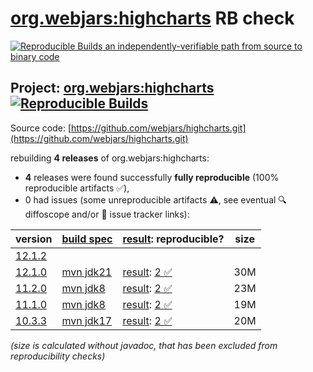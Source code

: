 [org.webjars:highcharts](https://central.sonatype.com/artifact/org.webjars/highcharts/versions) RB check
=======

[![Reproducible Builds](https://reproducible-builds.org/images/logos/rb.svg) an independently-verifiable path from source to binary code](https://reproducible-builds.org/)

## Project: [org.webjars:highcharts](https://central.sonatype.com/artifact/org.webjars/highcharts/versions) [![Reproducible Builds](https://img.shields.io/endpoint?url=https://raw.githubusercontent.com/jvm-repo-rebuild/reproducible-central/master/content/org/webjars/highcharts/badge.json)](https://github.com/jvm-repo-rebuild/reproducible-central/blob/master/content/org/webjars/highcharts/README.md)

Source code: [https://github.com/webjars/highcharts.git](https://github.com/webjars/highcharts.git)

rebuilding **4 releases** of org.webjars:highcharts:
- **4** releases were found successfully **fully reproducible** (100% reproducible artifacts :white_check_mark:),
- 0 had issues (some unreproducible artifacts :warning:, see eventual :mag: diffoscope and/or :memo: issue tracker links):

| version | [build spec](/BUILDSPEC.md) | [result](https://reproducible-builds.org/docs/jvm/): reproducible? | size |
| -- | --------- | ------ | -- |
| [12.1.2](https://central.sonatype.com/artifact/org.webjars/highcharts/12.1.2/pom) | | | |
| [12.1.0](https://central.sonatype.com/artifact/org.webjars/highcharts/12.1.0/pom) | [mvn jdk21](highcharts-12.1.0.buildspec) | [result](highcharts-12.1.0.buildinfo): [2 :white_check_mark: ](highcharts-12.1.0.buildcompare) | 30M |
| [11.2.0](https://central.sonatype.com/artifact/org.webjars/highcharts/11.2.0/pom) | [mvn jdk8](highcharts-11.2.0.buildspec) | [result](highcharts-11.2.0.buildinfo): [2 :white_check_mark: ](highcharts-11.2.0.buildcompare) | 23M |
| [11.1.0](https://central.sonatype.com/artifact/org.webjars/highcharts/11.1.0/pom) | [mvn jdk8](highcharts-11.1.0.buildspec) | [result](highcharts-11.1.0.buildinfo): [2 :white_check_mark: ](highcharts-11.1.0.buildcompare) | 19M |
| [10.3.3](https://central.sonatype.com/artifact/org.webjars/highcharts/10.3.3/pom) | [mvn jdk17](highcharts-10.3.3.buildspec) | [result](highcharts-10.3.3.buildinfo): [2 :white_check_mark: ](highcharts-10.3.3.buildcompare) | 20M |

<i>(size is calculated without javadoc, that has been excluded from reproducibility checks)</i>
